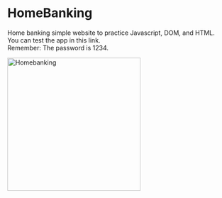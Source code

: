 # HomeBanking
Home banking simple website to practice Javascript, DOM, and HTML. <br>
You can test the app in this link. <br>
Remember: The password is 1234. <br>

[<img src='https://i.ibb.co/gTGk6zr/Home-Banking.png' alt='Homebanking' height='300' >](http://ciudadzombie.giulianaolmos.guixon.com/) 

